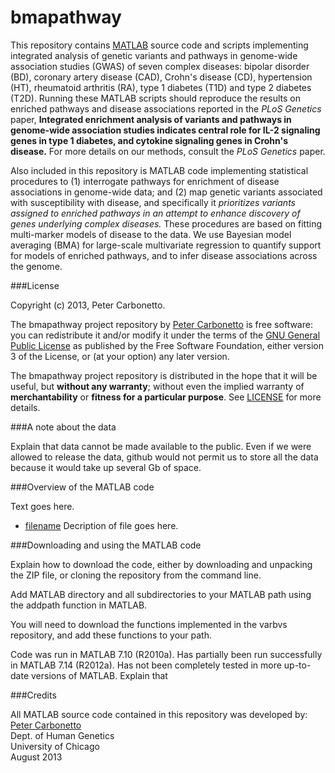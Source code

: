 bmapathway
==========

This repository contains [MATLAB](www.mathworks.com/products/matlab)
source code and scripts implementing integrated analysis of genetic
variants and pathways in genome-wide association studies (GWAS) of
seven complex diseases: bipolar disorder (BD), coronary artery disease
(CAD), Crohn's disease (CD), hypertension (HT), rheumatoid arthritis
(RA), type 1 diabetes (T1D) and type 2 diabetes (T2D). Running these
MATLAB scripts should reproduce the results on enriched pathways and
disease associations reported in the *PLoS Genetics* paper, **Integrated
enrichment analysis of variants and pathways in genome-wide
association studies indicates central role for IL-2 signaling genes in
type 1 diabetes, and cytokine signaling genes in Crohn's disease.**
For more details on our methods, consult the *PLoS Genetics* paper.

Also included in this repository is MATLAB code implementing
statistical procedures to (1) interrogate pathways for enrichment of
disease associations in genome-wide data; and (2) map genetic variants
associated with susceptibility with disease, and specifically it
*prioritizes variants assigned to enriched pathways in an attempt to
enhance discovery of genes underlying complex diseases.* These
procedures are based on fitting multi-marker models of disease to the
data. We use Bayesian model averaging (BMA) for large-scale
multivariate regression to quantify support for models of enriched
pathways, and to infer disease associations across the genome.

###License

Copyright (c) 2013, Peter Carbonetto.

The bmapathway project repository by
[Peter Carbonetto](http://github.com/pcarbo) is free software: you can
redistribute it and/or modify it under the terms of the
[GNU General Public License](http://www.gnu.org/licenses/gpl.html)
as published by the Free Software Foundation, either
version 3 of the License, or (at your option) any later version.

The bmapathway project repository is distributed in the hope that it
will be useful, but **without any warranty**; without even the implied
warranty of **merchantability** or **fitness for a particular
purpose**. See [LICENSE](LICENSE) for more details.

###A note about the data

Explain that data cannot be made available to the public. Even if we
were allowed to release the data, github would not permit us to store
all the data because it would take up several Gb of space.

###Overview of the MATLAB code

Text goes here.

+ [filename](pathtofile) Decription of file goes here.

###Downloading and using the MATLAB code

Explain how to download the code, either by downloading and unpacking
the ZIP file, or cloning the repository from the command line.

Add MATLAB directory and all subdirectories to your MATLAB path using
the addpath function in MATLAB.

You will need to download the functions implemented in the varbvs
repository, and add these functions to your path.

Code was run in MATLAB 7.10 (R2010a). Has partially been run
successfully in MATLAB 7.14 (R2012a). Has not been completely tested
in more up-to-date versions of MATLAB. Explain that 

###Credits

All MATLAB source code contained in this repository was developed by:<br>
[Peter Carbonetto](http://www.cs.ubc.ca/spider/pcarbo)<br>
Dept. of Human Genetics<br>
University of Chicago<br>
August 2013
